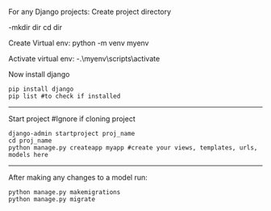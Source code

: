 For any Django projects:
Create project directory

-mkdir dir
cd dir

Create Virtual env:
python -m venv myenv

Activate virtual env:
-.\myenv\scripts\activate

Now install django

    pip install django
    pip list #to check if installed
------------------------------------------------------------------------------------------------------------------------
Start project #Ignore if cloning project
    
    django-admin startproject proj_name
    cd proj_name
    python manage.py createapp myapp #create your views, templates, urls, models here
------------------------------------------------------------------------------------------------------------------------
 After making any changes to a model run:

    python manage.py makemigrations
    python manage.py migrate
